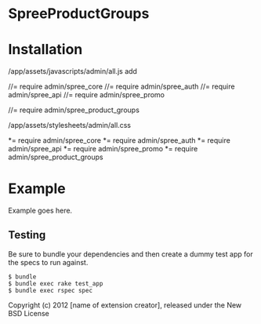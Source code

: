 SpreeProductGroups
==================


Installation
============

/app/assets/javascripts/admin/all.js
add

//= require admin/spree_core
//= require admin/spree_auth
//= require admin/spree_api
//= require admin/spree_promo

//= require admin/spree_product_groups

/app/assets/stylesheets/admin/all.css

 *= require admin/spree_core
 *= require admin/spree_auth
 *= require admin/spree_api
 *= require admin/spree_promo
 *= require admin/spree_product_groups


Example
=======

Example goes here.

Testing
-------

Be sure to bundle your dependencies and then create a dummy test app for the specs to run against.

    $ bundle
    $ bundle exec rake test_app
    $ bundle exec rspec spec

Copyright (c) 2012 [name of extension creator], released under the New BSD License
